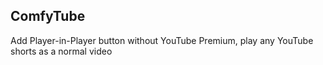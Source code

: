## ComfyTube
Add Player-in-Player button without YouTube Premium, play any YouTube shorts as a normal video
